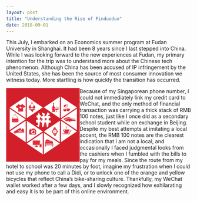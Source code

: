```yaml
---
layout: post
title: "Understanding the Rise of Pinduoduo"
date: 2018-09-01
---
```


This July, I embarked on an Economics summer program at Fudan University in Shanghai. It had been 8 years since I last stepped into China. While I was looking forward to the new experiences at Fudan, my primary intention for the trip was to understand more about the Chinese tech phenomenon. Although China has been accused of IP infringement by the United States, she has been the source of most consumer innovation we witness today. More startling is how quickly the transition has occurred.

<img align="left" src="pinduoduo.jpg" width="200" height="200" align="center">

Because of my Singaporean phone number, I could not immediately link my credit card to WeChat, and the only method of financial transaction was carrying a thick stack of RMB 100 notes, just like I once did as a secondary school student while on exchange in Beijing. Despite my best attempts at imitating a local accent, the RMB 100 notes are the clearest indication that I am not a local, and occasionally I faced judgmental looks from the cashiers when I fumbled with the bills to pay for my meals. Since the route from my hotel to school was 20 minutes by foot, imagine my frustration when I could not use my phone to call a Didi, or to unlock one of the orange and yellow bicycles that reflect China’s bike-sharing culture. Thankfully, my WeChat wallet worked after a few days, and I slowly recognized how exhilarating and easy it is to be part of this online environment.
